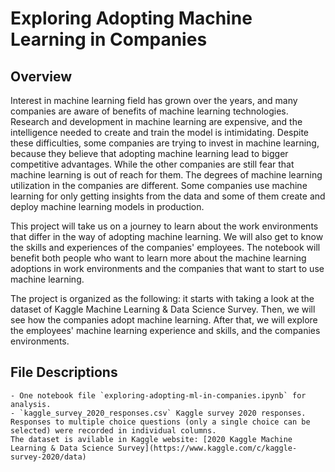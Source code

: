 # Exploring Adopting Machine Learning in Companies


## Overview

Interest in machine learning field has grown over the years, and many companies are aware of benefits of machine learning technologies. Research and development in machine learning are expensive, and the intelligence needed to create and train the model is intimidating. Despite these difficulties, some companies are trying to invest in machine learning, because they believe that adopting machine learning lead to bigger competitive advantages. While the other companies are still fear that machine learning is out of reach for them. The degrees of machine learning utilization in the companies are different. Some companies use machine learning for only getting insights from the data and some of them create and deploy machine learning models in production.

This project will take us on a journey to learn about the work environments that differ in the way of adopting machine learning. We will also get to know the skills and experiences of the companies' employees. The notebook will benefit both people who want to learn more about the machine learning adoptions in work environments and the companies that want to start to use machine learning.

The project is organized as the following: it starts with taking a look at the dataset of Kaggle Machine Learning & Data Science Survey. Then, we will see how the companies adopt machine learning. After that, we will explore the employees' machine learning experience and skills, and the companies environments.

## File Descriptions 

	- One notebook file `exploring-adopting-ml-in-companies.ipynb` for analysis.
    - `kaggle_survey_2020_responses.csv` Kaggle survey 2020 responses. Responses to multiple choice questions (only a single choice can be selected) were recorded in individual columns. 
	The dataset is avilable in Kaggle website: [2020 Kaggle Machine Learning & Data Science Survey](https://www.kaggle.com/c/kaggle-survey-2020/data)


